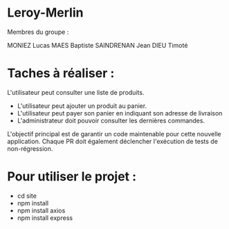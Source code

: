 # Leroy-Merlin
Membres du groupe :

MONIEZ Lucas
MAES Baptiste
SAINDRENAN Jean
DIEU Timoté

# Taches à réaliser :

L'utilisateur peut consulter une liste de produits.
- L'utilisateur peut ajouter un produit au panier.
- L'utilisateur peut payer son panier en indiquant son adresse de livraison
- L'administrateur doit pouvoir consulter les dernières commandes.

L'objectif principal est de garantir un code maintenable pour cette nouvelle application. Chaque
PR doit également déclencher l'exécution de tests de non-régression.

# Pour utiliser le projet :

- cd site
- npm install
- npm install axios
- npm install express